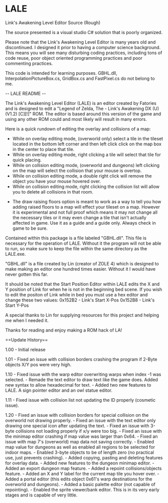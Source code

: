 # LALE
Link's Awakening Level Editor Source (Rough)

The source presented is a visual studio C# solution that is poorly organized.

Please note that the Link's Awakening Level Editor is many years old and discontinued. I designed it prior to having a computer science background. This means you will see many disturbing coding practices, including tons of code reuse, poor object oriented programming practices and poor commenting practices.

This code is intended for learning purposes. GBHL.dll, InterpolationPictureBox.cs, GridBox.cs and FastPixel.cs do not belong to me.

-- LALE README --

The Link's Awakening Level Editor (LALE) is an editor created by Fatories and is designed to edit a "Legend of Zelda, The - Link's Awakening DX (U) (V1.2) [C][!]" ROM. The editor is based around this version of the game and using any other ROM could and most likely will result in many errors.

Here is a quick rundown of editing the overlay and collisions of a map:
- While on overlay editing mode, (overworld only) select a tile in the tileset located in the bottom left corner and then left click click on the map box in the center to place that tile.
- While on overlay editing mode, right clicking a tile will select that tile for quick placing.
- While on collision editing mode, (overworld and dungeons) left clicking on the map will select the collision that your mouse is overtop.
- While on collision editing mode, a double right click will remove the object you have your mouse hovered over.
- While on collision editing mode, right clicking the collision list will allow you to delete all collisions in that room.

* The draw raising floors option is meant to work as a way to tell you how adding raised floors to a map will effect your tileset on a map. However it is experimental and not full proof which means it may not change all the necessary tiles or it may even change a tile that isn't actually affected in game. Use it as a guide and a guide only. Always check in game to be sure.

Contained within this package is a file labeled "GBHL.dll". This file is necessary for the operation of LALE. Without it the program will not be able to run, so make sure to keep the file within the same directory as the LALE.exe.

"GBHL.dll" is a file created by Lin (creator of ZOLE 4) which is designed to make making an editor one hundred times easier. Without it I would have never gotten this far.

It should be noted that the Start Position Editor within LALE edits the X and Y position of Link for when he is not in the beginning bed scene. If you wish to edit the positon of Link while in bed you must use a hex editor and change these two values:
0x152B2 - Link's Start X-Pos
0x152B8 - Link's Start Y-Pos

A special thanks to Lin for supplying resources for this project and helping me when I needed it.

Thanks for reading and enjoy making a ROM hack of LA!

==Update History==

1.00 - Initial release

1.01 - Fixed an issue with collision borders crashing the program if 2-Byte objects X/Y pos were very high.

1.10 - Fixed issue with the warp editor overwriting warps when index -1 was selected.
     - Remade the text editor to draw text like the game does. Added new syntax to allow hexadecimal for text.
     - Added two new features to LALE. A sign pointer editor and an owl statue editor.

1.11 - Fixed issue with collision list not updating the ID properly (cosmetic issue).

1.20 - Fixed an issue with collision borders for special collision on the overworld not drawing properly.
     - Fixed an issue with the text editor only drawing one special icon after updating the text.
     - Fixed an issue with 3-byte collisions not loading properly if x/y were too big.
     - Fixed an issue with the minimap editor crashing if map value was larger than 0x64.
     - Fixed an issue with map 7's (overworld) map data not saving correctly.
     - Enabled map value for dungeons as well as enabled all regions to be selected for indoor maps.
     - Enabled 3-byte objects to be of length zero (no practical use, just prevents crashing).
     - Added copying, pasting and deleting features for overlay data.
     - Added new features to the dungeon minimap editor.
     - Added an export dungeon map feature.
     - Added a repoint collisions/objects feature.
     - Added an X and Y label for the current map tile you hover over.
     - Added a portal editor (this edits object 0x61's warp destinations for the overworld and dungeons).
     - Added a basic palette editor (not capable of repointing).
     - Enabled the sprite viewer/bank editor. This is in its very early stages and is capable of very little.
